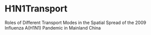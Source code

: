 # H1N1Transport
Roles of Different Transport Modes in the Spatial Spread of the 2009  Influenza A(H1N1) Pandemic in Mainland China
